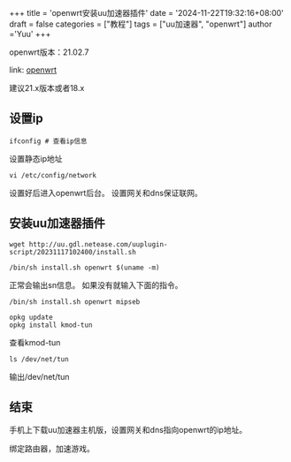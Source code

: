 +++
title = 'openwrt安装uu加速器插件'
date = '2024-11-22T19:32:16+08:00'
draft = false
categories = ["教程"]
tags = ["uu加速器", "openwrt"]
author ='Yuu'
+++

openwrt版本：21.02.7

link: [openwrt](https://archive.openwrt.org/releases/21.02.7/targets/x86/64/)

建议21.x版本或者18.x

## 设置ip

```shell
ifconfig # 查看ip信息
```
设置静态ip地址
```shell
vi /etc/config/network
```
设置好后进入openwrt后台。
设置网关和dns保证联网。

## 安装uu加速器插件
```shell
wget http://uu.gdl.netease.com/uuplugin-script/20231117102400/install.sh
```
```shell
/bin/sh install.sh openwrt $(uname -m)
```
正常会输出sn信息。
如果没有就输入下面的指令。
```shell
/bin/sh install.sh openwrt mipseb
```

```shell
opkg update
opkg install kmod-tun
```
查看kmod-tun
```shell
ls /dev/net/tun
```
输出/dev/net/tun
## 结束
手机上下载uu加速器主机版，设置网关和dns指向openwrt的ip地址。

绑定路由器，加速游戏。

